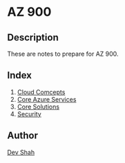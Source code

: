 # AZ 900

## Description

These are notes to prepare for AZ 900.
## Index

1. [Cloud Comcepts](https://github.com/busycaesar/AZ_900/blob/Master/1.%20Cloud%20Concepts.md)
2. [Core Azure Services](https://github.com/busycaesar/AZ_900/blob/Master/2.%20Core%20Azure%20Services.md)
3. [Core Solutions](https://github.com/busycaesar/AZ_900/blob/Master/3.%20Core%20Solutions.md)
4. [Security](https://github.com/busycaesar/AZ_900/blob/Master/4.%20Security.md)

## Author

<a href="https://github.com/busycaesar">Dev Shah</a>
